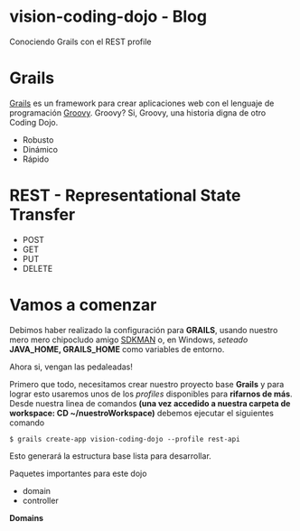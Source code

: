 # vision-coding-dojo - Blog 
Conociendo Grails con el REST profile

Grails
===

[Grails](http://grails.org/) es un framework para crear aplicaciones web con el lenguaje de programación [Groovy](http://groovy-lang.org/). Groovy? Si, Groovy, una historia digna de otro Coding Dojo. 

 - Robusto
 - Dinámico
 - Rápido



REST -  Representational State Transfer
===
 - POST
 - GET
 - PUT
 - DELETE

Vamos a comenzar
===

Debimos haber realizado la configuración para **GRAILS**, usando nuestro mero mero chipocludo amigo [SDKMAN](http://sdkman.io/) o, en Windows, _seteado_ **JAVA_HOME, GRAILS_HOME** como variables de entorno.

Ahora si, vengan las pedaleadas!

Primero que todo, necesitamos crear nuestro proyecto base **Grails** y para lograr esto usaremos unos de los _profiles_ disponibles para **rifarnos de más**. Desde nuestra linea de comandos **(una vez accedido a nuestra carpeta de workspace: CD ~/nuestroWorkspace)** debemos ejecutar el siguientes comando 

```
$ grails create-app vision-coding-dojo --profile rest-api
```

Esto generará la estructura base lista para desarrollar. 

Paquetes importantes para este dojo

- domain
- controller

**Domains**




